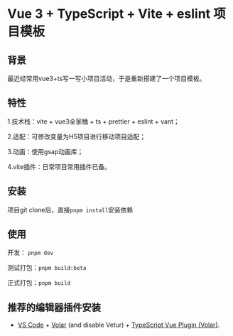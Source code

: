 # Vue 3 + TypeScript + Vite + eslint 项目模板

## 背景

最近经常用vue3+ts写一写小项目活动，于是重新搭建了一个项目模板。

## 特性

1.技术栈：vite + vue3全家桶 + ts + prettier + eslint + vant；

2.适配：可修改变量为H5项目进行移动项目适配；

3.动画：使用gsap动画库；

4.vite插件：日常项目常用插件已备。

## 安装

项目git clone后，直接`pnpm install`安装依赖

## 使用

开发： `pnpm dev`

测试打包：`pnpm build:beta` 

正式打包：`pnpm build`

## 推荐的编辑器插件安装

- [VS Code](https://code.visualstudio.com/) + [Volar](https://marketplace.visualstudio.com/items?itemName=Vue.volar) (and disable Vetur) + [TypeScript Vue Plugin (Volar)](https://marketplace.visualstudio.com/items?itemName=Vue.vscode-typescript-vue-plugin).
